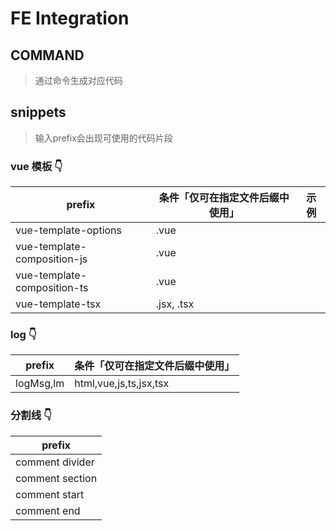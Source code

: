 # FE Integration 

## COMMAND
> 通过命令生成对应代码


## snippets
> 输入prefix会出现可使用的代码片段
### vue 模板 👇
| prefix | 条件「仅可在指定文件后缀中使用」 | 示例 |
| ------ | --- | - |
| vue-template-options | .vue | 
| vue-template-composition-js | .vue |
| vue-template-composition-ts | .vue |
| vue-template-tsx | .jsx, .tsx |

### log 👇
| prefix | 条件「仅可在指定文件后缀中使用」 |
| ------ | --- |
| logMsg,lm | html,vue,js,ts,jsx,tsx |

### 分割线 👇
| prefix | 
| ------ | 
| comment divider |  
| comment section |  
| comment start |  
| comment end |  

